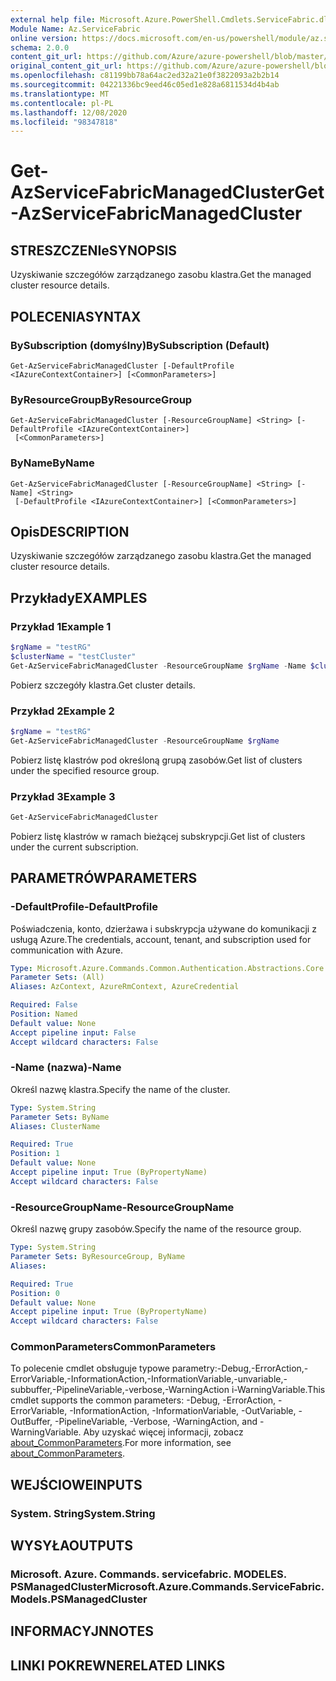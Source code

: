```yaml
---
external help file: Microsoft.Azure.PowerShell.Cmdlets.ServiceFabric.dll-Help.xml
Module Name: Az.ServiceFabric
online version: https://docs.microsoft.com/en-us/powershell/module/az.servicefabric/get-azservicefabricmanagedcluster
schema: 2.0.0
content_git_url: https://github.com/Azure/azure-powershell/blob/master/src/ServiceFabric/ServiceFabric/help/Get-AzServiceFabricManagedCluster.md
original_content_git_url: https://github.com/Azure/azure-powershell/blob/master/src/ServiceFabric/ServiceFabric/help/Get-AzServiceFabricManagedCluster.md
ms.openlocfilehash: c81199bb78a64ac2ed32a21e0f3822093a2b2b14
ms.sourcegitcommit: 04221336bc9eed46c05ed1e828a6811534d4b4ab
ms.translationtype: MT
ms.contentlocale: pl-PL
ms.lasthandoff: 12/08/2020
ms.locfileid: "98347818"
---
```

# <span data-ttu-id="a5177-101">Get-AzServiceFabricManagedCluster</span><span class="sxs-lookup"><span data-stu-id="a5177-101">Get-AzServiceFabricManagedCluster</span></span>

## <span data-ttu-id="a5177-102">STRESZCZENIe</span><span class="sxs-lookup"><span data-stu-id="a5177-102">SYNOPSIS</span></span>
<span data-ttu-id="a5177-103">Uzyskiwanie szczegółów zarządzanego zasobu klastra.</span><span class="sxs-lookup"><span data-stu-id="a5177-103">Get the managed cluster resource details.</span></span>

## <span data-ttu-id="a5177-104">POLECENIA</span><span class="sxs-lookup"><span data-stu-id="a5177-104">SYNTAX</span></span>

### <span data-ttu-id="a5177-105">BySubscription (domyślny)</span><span class="sxs-lookup"><span data-stu-id="a5177-105">BySubscription (Default)</span></span>
```
Get-AzServiceFabricManagedCluster [-DefaultProfile <IAzureContextContainer>] [<CommonParameters>]
```

### <span data-ttu-id="a5177-106">ByResourceGroup</span><span class="sxs-lookup"><span data-stu-id="a5177-106">ByResourceGroup</span></span>
```
Get-AzServiceFabricManagedCluster [-ResourceGroupName] <String> [-DefaultProfile <IAzureContextContainer>]
 [<CommonParameters>]
```

### <span data-ttu-id="a5177-107">ByName</span><span class="sxs-lookup"><span data-stu-id="a5177-107">ByName</span></span>
```
Get-AzServiceFabricManagedCluster [-ResourceGroupName] <String> [-Name] <String>
 [-DefaultProfile <IAzureContextContainer>] [<CommonParameters>]
```

## <span data-ttu-id="a5177-108">Opis</span><span class="sxs-lookup"><span data-stu-id="a5177-108">DESCRIPTION</span></span>
<span data-ttu-id="a5177-109">Uzyskiwanie szczegółów zarządzanego zasobu klastra.</span><span class="sxs-lookup"><span data-stu-id="a5177-109">Get the managed cluster resource details.</span></span>

## <span data-ttu-id="a5177-110">Przykłady</span><span class="sxs-lookup"><span data-stu-id="a5177-110">EXAMPLES</span></span>

### <span data-ttu-id="a5177-111">Przykład 1</span><span class="sxs-lookup"><span data-stu-id="a5177-111">Example 1</span></span>
```powershell
$rgName = "testRG"
$clusterName = "testCluster"
Get-AzServiceFabricManagedCluster -ResourceGroupName $rgName -Name $clusterName
```

<span data-ttu-id="a5177-112">Pobierz szczegóły klastra.</span><span class="sxs-lookup"><span data-stu-id="a5177-112">Get cluster details.</span></span>

### <span data-ttu-id="a5177-113">Przykład 2</span><span class="sxs-lookup"><span data-stu-id="a5177-113">Example 2</span></span>
```powershell
$rgName = "testRG"
Get-AzServiceFabricManagedCluster -ResourceGroupName $rgName
```

<span data-ttu-id="a5177-114">Pobierz listę klastrów pod określoną grupą zasobów.</span><span class="sxs-lookup"><span data-stu-id="a5177-114">Get list of clusters under the specified resource group.</span></span>

### <span data-ttu-id="a5177-115">Przykład 3</span><span class="sxs-lookup"><span data-stu-id="a5177-115">Example 3</span></span>
```powershell
Get-AzServiceFabricManagedCluster
```

<span data-ttu-id="a5177-116">Pobierz listę klastrów w ramach bieżącej subskrypcji.</span><span class="sxs-lookup"><span data-stu-id="a5177-116">Get list of clusters under the current subscription.</span></span>

## <span data-ttu-id="a5177-117">PARAMETRÓW</span><span class="sxs-lookup"><span data-stu-id="a5177-117">PARAMETERS</span></span>

### <span data-ttu-id="a5177-118">-DefaultProfile</span><span class="sxs-lookup"><span data-stu-id="a5177-118">-DefaultProfile</span></span>
<span data-ttu-id="a5177-119">Poświadczenia, konto, dzierżawa i subskrypcja używane do komunikacji z usługą Azure.</span><span class="sxs-lookup"><span data-stu-id="a5177-119">The credentials, account, tenant, and subscription used for communication with Azure.</span></span>

```yaml
Type: Microsoft.Azure.Commands.Common.Authentication.Abstractions.Core.IAzureContextContainer
Parameter Sets: (All)
Aliases: AzContext, AzureRmContext, AzureCredential

Required: False
Position: Named
Default value: None
Accept pipeline input: False
Accept wildcard characters: False
```

### <span data-ttu-id="a5177-120">-Name (nazwa)</span><span class="sxs-lookup"><span data-stu-id="a5177-120">-Name</span></span>
<span data-ttu-id="a5177-121">Określ nazwę klastra.</span><span class="sxs-lookup"><span data-stu-id="a5177-121">Specify the name of the cluster.</span></span>

```yaml
Type: System.String
Parameter Sets: ByName
Aliases: ClusterName

Required: True
Position: 1
Default value: None
Accept pipeline input: True (ByPropertyName)
Accept wildcard characters: False
```

### <span data-ttu-id="a5177-122">-ResourceGroupName</span><span class="sxs-lookup"><span data-stu-id="a5177-122">-ResourceGroupName</span></span>
<span data-ttu-id="a5177-123">Określ nazwę grupy zasobów.</span><span class="sxs-lookup"><span data-stu-id="a5177-123">Specify the name of the resource group.</span></span>

```yaml
Type: System.String
Parameter Sets: ByResourceGroup, ByName
Aliases:

Required: True
Position: 0
Default value: None
Accept pipeline input: True (ByPropertyName)
Accept wildcard characters: False
```

### <span data-ttu-id="a5177-124">CommonParameters</span><span class="sxs-lookup"><span data-stu-id="a5177-124">CommonParameters</span></span>
<span data-ttu-id="a5177-125">To polecenie cmdlet obsługuje typowe parametry:-Debug,-ErrorAction,-ErrorVariable,-InformationAction,-InformationVariable,-unvariable,-subbuffer,-PipelineVariable,-verbose,-WarningAction i-WarningVariable.</span><span class="sxs-lookup"><span data-stu-id="a5177-125">This cmdlet supports the common parameters: -Debug, -ErrorAction, -ErrorVariable, -InformationAction, -InformationVariable, -OutVariable, -OutBuffer, -PipelineVariable, -Verbose, -WarningAction, and -WarningVariable.</span></span> <span data-ttu-id="a5177-126">Aby uzyskać więcej informacji, zobacz [about_CommonParameters](http://go.microsoft.com/fwlink/?LinkID=113216).</span><span class="sxs-lookup"><span data-stu-id="a5177-126">For more information, see [about_CommonParameters](http://go.microsoft.com/fwlink/?LinkID=113216).</span></span>

## <span data-ttu-id="a5177-127">WEJŚCIOWE</span><span class="sxs-lookup"><span data-stu-id="a5177-127">INPUTS</span></span>

### <span data-ttu-id="a5177-128">System. String</span><span class="sxs-lookup"><span data-stu-id="a5177-128">System.String</span></span>

## <span data-ttu-id="a5177-129">WYSYŁA</span><span class="sxs-lookup"><span data-stu-id="a5177-129">OUTPUTS</span></span>

### <span data-ttu-id="a5177-130">Microsoft. Azure. Commands. servicefabric. MODELES. PSManagedCluster</span><span class="sxs-lookup"><span data-stu-id="a5177-130">Microsoft.Azure.Commands.ServiceFabric.Models.PSManagedCluster</span></span>

## <span data-ttu-id="a5177-131">INFORMACYJN</span><span class="sxs-lookup"><span data-stu-id="a5177-131">NOTES</span></span>

## <span data-ttu-id="a5177-132">LINKI POKREWNE</span><span class="sxs-lookup"><span data-stu-id="a5177-132">RELATED LINKS</span></span>
